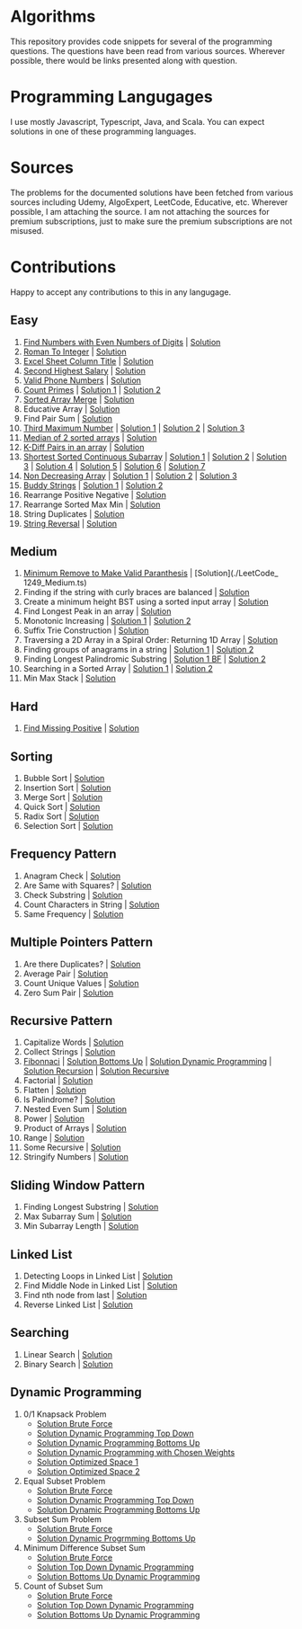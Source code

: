 # Algorithms
This repository provides code snippets for several of the programming questions. The questions have been read from various sources. Wherever possible, there would be links presented along with question.

# Programming Langugages
I use mostly Javascript, Typescript, Java, and Scala. You can expect solutions in one of these programming languages.

# Sources
The problems for the documented solutions have been fetched from various sources including Udemy, AlgoExpert, LeetCode, Educative, etc. Wherever possible, I am attaching the source. I am not attaching the sources for premium subscriptions, just to make sure the premium subscriptions are not misused.

# Contributions
Happy to accept any contributions to this in any langugage.

## Easy

1. [Find Numbers with Even Numbers of Digits](https://leetcode.com/problems/find-numbers-with-even-number-of-digits/) | [Solution](./LeetCode_1295_Easy.js)
2. [Roman To Integer](https://leetcode.com/problems/roman-to-integer) | [Solution](./LeetCode_13_Easy.ts)
3. [Excel Sheet Column Title](https://leetcode.com/problems/excel-sheet-column-title/) | [Solution](./LeetCode_168_Easy.js)
4. [Second Highest Salary](https://leetcode.com/problems/second-highest-salary/) | [Solution](.//LeetCode_176_Easy.js)
5. [Valid Phone Numbers](https://leetcode.com/problems/valid-phone-numbers) | [Solution](./LeetCode_193_Easy.sh)
6. [Count Primes](https://leetcode.com/problems/count-primes) | [Solution 1](./LeetCode_204_Easy.js) | [Solution 2](./LeetCode_204_Easy_BF.js)
7. [Sorted Array Merge](https://leetcode.com/problems/merge-sorted-array/) | [Solution](./Sorted_Array_Merge.js)
8. Educative Array | [Solution](./Educative_Array_4.js)
9. Find Pair Sum | [Solution](./Find_Pair_Sum.js)
10. [Third Maximum Number](https://leetcode.com/problems/third-maximum-number) | [Solution 1](./LeetCode_414_Easy_1.js) | [Solution 2](./LeetCode_414_Easy_Fastest.js) | [Solution 3](./LeetCode_414_Easy.js)
11. [Median of 2 sorted arrays](https://leetcode.com/problems/median-of-two-sorted-arrays) | [Solution](./LeetCode_443_Easy.ts)
12. [K-Diff Pairs in an array](https://leetcode.com/problems/k-diff-pairs-in-an-array) | [Solution](./LeetCode_532_Easy_BF.js)
13. [Shortest Sorted Continuous Subarray](https://leetcode.com/problems/shortest-unsorted-continuous-subarray) | [Solution 1](./LeetCode_581_Easy_1.js) | [Solution 2](./LeetCode_581_Easy_2.js) | [Solution 3](./LeetCode_581_Easy_3.js) | [Solution 4](./LeetCode_581_Easy_4.js) | [Solution 5](./LeetCode_581_Easy_BF_1.js) | [Solution 6](./LeetCode_581_Easy_BF.js) | [Solution 7](./LeetCode_581_Easy.js)
14. [Non Decreasing Array](https://leetcode.com/problems/non-decreasing-array) | [Solution 1](./LeetCode_665_Easy_1.js) | [Solution 2](./LeetCode_665_Easy_BF.js) | [Solution 3](LeetCode_665_Easy.js)
15. [Buddy Strings](https://leetcode.com/problems/buddy-strings) | [Solution 1](./LeetCode_859_Easy_BF.js) | [Solution 2](./LeetCode_859_Easy.js)
16. Rearrange Positive Negative | [Solution](./Rearrange_Pos_Neg_Easy.js)
17. Rearrange Sorted Max Min | [Solution](./Rearrange_Sorted_Max_Min.js)
18. String Duplicates | [Solution](./String-Duplicates.js)
19. [String Reversal](./string-reversal-README.md) | [Solution](./StringReverse_Recursive.js)


## Medium
1. [Minimum Remove to Make Valid Paranthesis](https://leetcode.com/problems/minimum-remove-to-make-valid-parentheses/) | [Solution](./LeetCode_ 1249_Medium.ts)
2. Finding if the string with curly braces are balanced | [Solution](./BalancedString_Medium.ts)
3. Create a minimum height BST using a sorted input array | [Solution](./MinHeightBST_Medium.ts)
4. Find Longest Peak in an array | [Solution](./LongestPeak_Medium.ts)
5. Monotonic Increasing | [Solution 1](./MonotonicIncreasing_Medium.ts) | [Solution 2](./MonotonicIncreasing_Medium_1.ts)
6. Suffix Trie Construction | [Solution](./SuffixTrie_Medium.ts)
7. Traversing a 2D Array in a Spiral Order: Returning 1D Array | [Solution](./SpiralTraverse2DArray_Medium.ts)
8. Finding groups of anagrams in a string | [Solution 1](./Groups_Anagrams_Medium.ts) | [Solution 2](./Groups_Anagrams_Medium_1.ts)
9. Finding Longest Palindromic Substring | [Solution 1 BF](./LongestPalindromicString_Medium_BF.ts) | [Solution 2](./LongestPalindromicString_Medium_Opt.ts)
10. Searching in a Sorted Array | [Solution 1](./Search_Sorted_Array_1.ts) | [Solution 2](./Search_Sorted_Array_2.ts)
11. Min Max Stack | [Solution](./MinMaxStack.ts)

## Hard
1. [Find Missing Positive](https://leetcode.com/problems/first-missing-positive/) | [Solution](./LeetCode_41_Hard.ts)

## Sorting
1. Bubble Sort | [Solution](./sorting/Sort_Bubble.js)
2. Insertion Sort | [Solution](./sorting/Sort_Insertion.js)
3. Merge Sort | [Solution](./sorting/Sort_Merge.js)
4. Quick Sort | [Solution](./sorting/Sort_Quick.js)
5. Radix Sort | [Solution](./sorting/Sort_Radix.js)
6. Selection Sort | [Solution](./sorting/Sort_Selection.js)

## Frequency Pattern
1. Anagram Check | [Solution](./frequency_pattern/Anagram_Check_FP.js)
2. Are Same with Squares? | [Solution](./frequency_pattern/Array_Same_With_Squares_FP.js)
3. Check Substring | [Solution](./frequency_pattern/Check_Substring_FP.js)
4. Count Characters in String | [Solution](./frequency_pattern/Count_Characters_In_String_FP.js)
5. Same Frequency | [Solution](./frequency_pattern/Same_Frequency_FP.js)

## Multiple Pointers Pattern
1. Are there Duplicates? | [Solution](./multiple_pointers_pattern/Are_There_Duplicates_MP.js)
2. Average Pair | [Solution](./multiple_pointers_pattern/Average_Pair_MP.js)
3. Count Unique Values | [Solution](./multiple_pointers_pattern/Count_Unique_Values_MP.js)
4. Zero Sum Pair | [Solution](./multiple_pointers_pattern/Zero_Sum_Pair_MP.js)

## Recursive Pattern
1. Capitalize Words | [Solution](./recursive_pattern/CapitalizeWords_Recursive.js)
2. Collect Strings | [Solution](./recursive_pattern/CollectStrings_Recursive.js)
3. [Fibonnaci](./fibonnaci-README.md) | [Solution Bottoms Up](./recursive_pattern/fib-compute-bottoms-up.js) | [Solution Dynamic Programming](./recursive_pattern/fib-compute-dynamic-programming.js) | [Solution Recursion](./recursive_pattern/fib-compute-recursion.js) | [Solution Recursive](./Fibonnaci_Recursive.js)
4. Factorial | [Solution](./recursive_pattern/Factorial_Recursive.js)
5. Flatten | [Solution](./recursive_pattern/Flatten_Recursive.js)
6. Is Palindrome? | [Solution](./recursive_pattern/Flatten_Recursive.js)
7. Nested Even Sum | [Solution](./recursive_pattern/NestedEvenSum_Recursive.js)
8. Power | [Solution](./recursive_pattern/Power_Recursive.js)
9. Product of Arrays | [Solution](./recursive_pattern/ProductOfArray_Recursive.js)
10. Range | [Solution](./recursive_pattern/Range_Recursive.js)
11. Some Recursive | [Solution](./recursive_pattern/SomeRecursive_Recursive.js)
12. Stringify Numbers | [Solution](./recursive_pattern/StringifyNumbers_Recursive.js)

## Sliding Window Pattern
1. Finding Longest Substring | [Solution](./sliding_window_pattern/Find_Longest_Substring_SW.js)
2. Max Subarray Sum | [Solution](./sliding_window_pattern/Max_Subarray_Sum_SW.js)
3. Min Subarray Length | [Solution](./sliding_window_pattern/Min_Subarray_Length_SW.js)

## Linked List
1. Detecting Loops in Linked List | [Solution](./linked_list/Linked_List_Loop_Easy.js)
2. Find Middle Node in Linked List | [Solution](./linked_list/Linked_List_Middle.js)
3. Find nth node from last | [Solution](./linked_list/Linked_List_nth_node_from_last.js)
4. Reverse Linked List | [Solution](./linked_list/Linked_List_Reverse_Easy.js)

## Searching
1. Linear Search | [Solution](./searching/Search_Linear.js)
2. Binary Search | [Solution](./searching/Search_LinearSubstring.js)

## Dynamic Programming
1. 0/1 Knapsack Problem
   * [Solution Brute Force](./dynamic_programming/01KnapsackProblem_1.ts)
   * [Solution Dynamic Programming Top Down](./dynamic_programming/01KnapsackProblem_2.ts)
   * [Solution Dynamic Programming Bottoms Up](./dynamic_programming/01KnapsackProblem_3.ts)
   * [Solution Dynamic Programming with Chosen Weights](./dynamic_programming/01KnapsackProblem_4.ts)
   * [Solution Optimized Space 1](./dynamic_programming/01KnapsackProblem_5.ts)
   * [Solution Optimized Space 2](./dynamic_programming/01KnapsackProblem_6.ts)
2. Equal Subset Problem
   * [Solution Brute Force](./dynamic_programming/EqualSubsetProblem_1.ts)
   * [Solution Dynamic Programming Top Down](./dynamic_programming/EqualSubsetProblem_2.ts)
   * [Solution Dynamic Programming Bottoms Up](./dynamic_programming/EqualSubsetProblem_3.ts)
3. Subset Sum Problem
   * [Solution Brute Force](./dynamic_programming/SubsetSum_1.ts)
   * [Solution Dynamic Progrmming Bottoms Up](./dynamic_programming/SubsetSum_2.ts)
4. Minimum Difference Subset Sum
   * [Solution Brute Force](./dynamic_programming/MinimumDifferenceSubsetSum_1.ts)
   * [Solution Top Down Dynamic Programming](./dynamic_programming/MinimumDifferenceSubsetSum_2.ts)
   * [Solution Bottoms Up Dynamic Programming](./dynamic_programming/MinimumDifferenceSubsetSum_3.ts)
5. Count of Subset Sum
   * [Solution Brute Force](./dynamic_programming/CountOfSubsetSum_1.ts)
   * [Solution Top Down Dynamic Programming](./dynamic_programming/CountOfSubsetSum_2.ts)
   * [Solution Bottoms Up Dynamic Programming](./dynamic_programming/CountOfSubsetSum_3.ts)